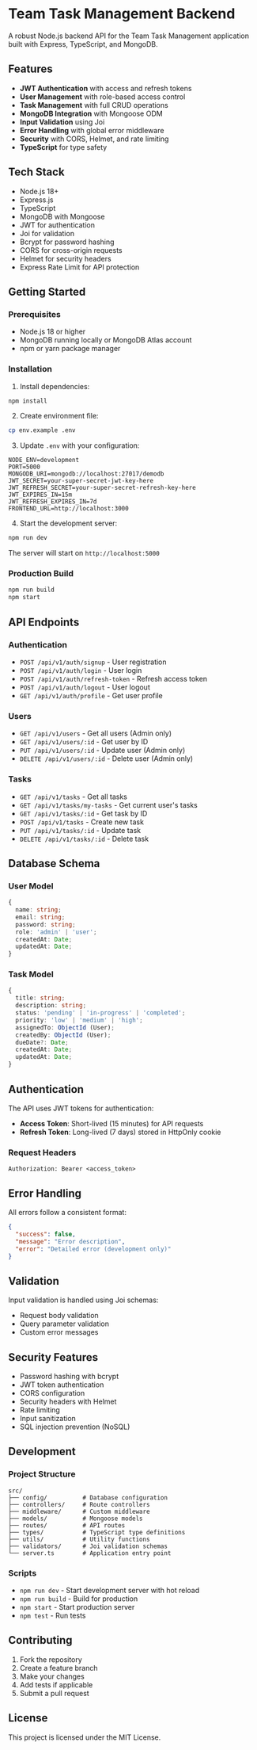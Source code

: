# Team Task Management Backend

A robust Node.js backend API for the Team Task Management application built with Express, TypeScript, and MongoDB.

## Features

- **JWT Authentication** with access and refresh tokens
- **User Management** with role-based access control
- **Task Management** with full CRUD operations
- **MongoDB Integration** with Mongoose ODM
- **Input Validation** using Joi
- **Error Handling** with global error middleware
- **Security** with CORS, Helmet, and rate limiting
- **TypeScript** for type safety

## Tech Stack

- Node.js 18+
- Express.js
- TypeScript
- MongoDB with Mongoose
- JWT for authentication
- Joi for validation
- Bcrypt for password hashing
- CORS for cross-origin requests
- Helmet for security headers
- Express Rate Limit for API protection

## Getting Started

### Prerequisites

- Node.js 18 or higher
- MongoDB running locally or MongoDB Atlas account
- npm or yarn package manager

### Installation

1. Install dependencies:
```bash
npm install
```

2. Create environment file:
```bash
cp env.example .env
```

3. Update `.env` with your configuration:
```env
NODE_ENV=development
PORT=5000
MONGODB_URI=mongodb://localhost:27017/demodb
JWT_SECRET=your-super-secret-jwt-key-here
JWT_REFRESH_SECRET=your-super-secret-refresh-key-here
JWT_EXPIRES_IN=15m
JWT_REFRESH_EXPIRES_IN=7d
FRONTEND_URL=http://localhost:3000
```

4. Start the development server:
```bash
npm run dev
```

The server will start on `http://localhost:5000`

### Production Build

```bash
npm run build
npm start
```

## API Endpoints

### Authentication
- `POST /api/v1/auth/signup` - User registration
- `POST /api/v1/auth/login` - User login
- `POST /api/v1/auth/refresh-token` - Refresh access token
- `POST /api/v1/auth/logout` - User logout
- `GET /api/v1/auth/profile` - Get user profile

### Users
- `GET /api/v1/users` - Get all users (Admin only)
- `GET /api/v1/users/:id` - Get user by ID
- `PUT /api/v1/users/:id` - Update user (Admin only)
- `DELETE /api/v1/users/:id` - Delete user (Admin only)

### Tasks
- `GET /api/v1/tasks` - Get all tasks
- `GET /api/v1/tasks/my-tasks` - Get current user's tasks
- `GET /api/v1/tasks/:id` - Get task by ID
- `POST /api/v1/tasks` - Create new task
- `PUT /api/v1/tasks/:id` - Update task
- `DELETE /api/v1/tasks/:id` - Delete task

## Database Schema

### User Model
```typescript
{
  name: string;
  email: string;
  password: string;
  role: 'admin' | 'user';
  createdAt: Date;
  updatedAt: Date;
}
```

### Task Model
```typescript
{
  title: string;
  description: string;
  status: 'pending' | 'in-progress' | 'completed';
  priority: 'low' | 'medium' | 'high';
  assignedTo: ObjectId (User);
  createdBy: ObjectId (User);
  dueDate?: Date;
  createdAt: Date;
  updatedAt: Date;
}
```

## Authentication

The API uses JWT tokens for authentication:
- **Access Token**: Short-lived (15 minutes) for API requests
- **Refresh Token**: Long-lived (7 days) stored in HttpOnly cookie

### Request Headers
```
Authorization: Bearer <access_token>
```

## Error Handling

All errors follow a consistent format:
```json
{
  "success": false,
  "message": "Error description",
  "error": "Detailed error (development only)"
}
```

## Validation

Input validation is handled using Joi schemas:
- Request body validation
- Query parameter validation
- Custom error messages

## Security Features

- Password hashing with bcrypt
- JWT token authentication
- CORS configuration
- Security headers with Helmet
- Rate limiting
- Input sanitization
- SQL injection prevention (NoSQL)

## Development

### Project Structure
```
src/
├── config/          # Database configuration
├── controllers/     # Route controllers
├── middleware/      # Custom middleware
├── models/          # Mongoose models
├── routes/          # API routes
├── types/           # TypeScript type definitions
├── utils/           # Utility functions
├── validators/      # Joi validation schemas
└── server.ts        # Application entry point
```

### Scripts
- `npm run dev` - Start development server with hot reload
- `npm run build` - Build for production
- `npm start` - Start production server
- `npm test` - Run tests

## Contributing

1. Fork the repository
2. Create a feature branch
3. Make your changes
4. Add tests if applicable
5. Submit a pull request

## License

This project is licensed under the MIT License.
